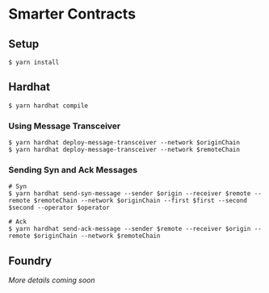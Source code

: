 # Smarter Contracts

## Setup

```shell
$ yarn install
```

## Hardhat

```shell
$ yarn hardhat compile
```

### Using Message Transceiver

```shell
$ yarn hardhat deploy-message-transceiver --network $originChain
$ yarn hardhat deploy-message-transceiver --network $remoteChain
```

### Sending Syn and Ack Messages

```shell
# Syn
$ yarn hardhat send-syn-message --sender $origin --receiver $remote --remote $remoteChain --network $originChain --first $first --second $second --operator $operator

# Ack
$ yarn hardhat send-ack-message --sender $remote --receiver $origin --remote $originChain --network $remoteChain
```


## Foundry

_More details coming soon_
